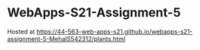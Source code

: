 # WebApps-S21-Assignment-5
Hosted at https://44-563-web-apps-s21.github.io/webapps-s21-assignment-5-MehalS542312/plants.html